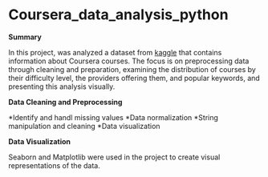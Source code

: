 # Coursera_data_analysis_python

**Summary**

In this project, was analyzed a dataset from [kaggle](https://www.kaggle.com/datasets/elvinrustam/coursera-dataset) that contains information about Coursera courses. The focus is on preprocessing data through cleaning and preparation, examining the distribution of courses by their difficulty level, the providers offering them, and popular keywords, and presenting this analysis visually.

**Data Cleaning and Preprocessing**

*Identify and handl missing values
*Data normalization
*String manipulation and cleaning
*Data visualization

**Data Visualization**

Seaborn and Matplotlib were used in the project to create visual representations of the data.



